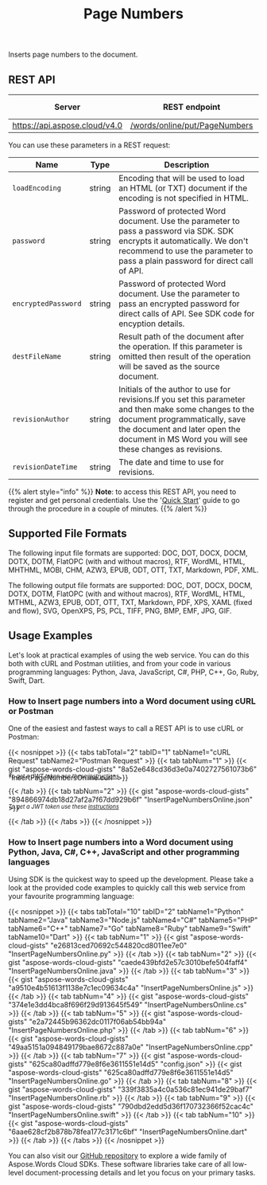 ﻿---
title: "Page Numbers"
second_title: "Aspose Words Cloud Docs"
type: docs
url: /insert-page-numbers/
aliases: [/insert-page-numbers-in-a-document/]
description: "Insert page numbers into a Word document"
keywords: "page numbers in word, Microsoft Word page numbers, how to add page numbers in Word, add page numbers to Word"
weight: 190
---

Inserts page numbers to the document.

## REST API

| Server                         | REST endpoint        | HTTP method  |
|--------------------------------|----------------------|--------------|
| https://api.aspose.cloud/v4.0  | [/words/online/put/PageNumbers](https://api.aspose.cloud/v4.0/words/online/put/PageNumbers) | PUT |

You can use these parameters in a REST request:

| Name                 | Type   | Description                                                  |
|----------------------|--------|--------------------------------------------------------------|
| `loadEncoding`       | string | Encoding that will be used to load an HTML (or TXT) document if the encoding is not specified in HTML. |
| `password`           | string | Password of protected Word document. Use the parameter to pass a password via SDK. SDK encrypts it automatically. We don't recommend to use the parameter to pass a plain password for direct call of API. |
| `encryptedPassword`  | string | Password of protected Word document. Use the parameter to pass an encrypted password for direct calls of API. See SDK code for encyption details. |
| `destFileName`       | string | Result path of the document after the operation. If this parameter is omitted then result of the operation will be saved as the source document. |
| `revisionAuthor`     | string | Initials of the author to use for revisions.If you set this parameter and then make some changes to the document programmatically, save the document and later open the document in MS Word you will see these changes as revisions. |
| `revisionDateTime`   | string | The date and time to use for revisions.                      |


{{% alert style="info" %}}
**Note**: to access this REST API, you need to register and get personal credentials. Use the '[Quick Start](/getting-started/quickstart/)' guide to go through the procedure in a couple of minutes.
{{% /alert %}}


## Supported File Formats

The following input file formats are supported: DOC, DOT, DOCX, DOCM, DOTX, DOTM, FlatOPC (with and without macros), RTF, WordML, HTML, MHTHML, MOBI, CHM, AZW3, EPUB, ODT, OTT, TXT, Markdown, PDF, XML.

The following output file formats are supported: DOC, DOT, DOCX, DOCM, DOTX, DOTM, FlatOPC (with and without macros), RTF, WordML, HTML, MTHML, AZW3, EPUB, ODT, OTT, TXT, Markdown, PDF, XPS, XAML (fixed and flow), SVG, OpenXPS, PS, PCL, TIFF, PNG, BMP, EMF, JPG, GIF.


## Usage Examples

Let's look at practical examples of using the web service. You can do this both with cURL and Postman utilities, and from your code in various programming languages: Python, Java, JavaScript, C#, PHP, C++, Go, Ruby, Swift, Dart.

### How to Insert page numbers into a Word document using cURL or Postman

One of the easiest and fastest ways to call a REST API is to use cURL or Postman:

{{< nosnippet >}}
{{< tabs tabTotal="2" tabID="1" tabName1="cURL Request" tabName2="Postman Request" >}}
{{< tab tabNum="1" >}}
{{< gist "aspose-words-cloud-gists" "8a52e648cd36d3e0a7402727561073b6" "InsertPageNumbersOnline.curl" >}}

<p style="margin-top:-32px;font-size:80%;font-style:italic">To get a JWT token use these <a href="/words/getting-started/quickstart/">instructions</a></p>

{{< /tab >}}
{{< tab tabNum="2" >}}
{{< gist "aspose-words-cloud-gists" "894866974db18d27af2a7f67dd929b6f" "InsertPageNumbersOnline.json" >}}

<p style="margin-top:-32px;font-size:80%;font-style:italic">To get a JWT token use these <a href="/words/getting-started/quickstart/">instructions</a></p>

{{< /tab >}}
{{< /tabs >}}
{{< /nosnippet >}}


### How to Insert page numbers into a Word document using Python, Java, C#, C++, JavaScript and other programming languages

Using SDK is the quickest way to speed up the development. Please take a look at the provided code examples to quickly call this web service from your favourite programming language:

{{< nosnippet >}}
{{< tabs tabTotal="10" tabID="2" tabName1="Python" tabName2="Java" tabName3="Node.js" tabName4="C#" tabName5="PHP" tabName6="C++" tabName7="Go" tabName8="Ruby" tabName9="Swift" tabName10="Dart" >}}
{{< tab tabNum="1" >}}
{{< gist "aspose-words-cloud-gists" "e26813ced70692c544820cd8011ee7e0" "InsertPageNumbersOnline.py" >}}
{{< /tab >}}
{{< tab tabNum="2" >}}
{{< gist "aspose-words-cloud-gists" "caede439bfd2e57c3010befe504faff4" "InsertPageNumbersOnline.java" >}}
{{< /tab >}}
{{< tab tabNum="3" >}}
{{< gist "aspose-words-cloud-gists" "a9510e4b51613f1138e7c1ec09634c4a" "InsertPageNumbersOnline.js" >}}
{{< /tab >}}
{{< tab tabNum="4" >}}
{{< gist "aspose-words-cloud-gists" "374e1e3dd4bca8f696f29d913645f549" "InsertPageNumbersOnline.cs" >}}
{{< /tab >}}
{{< tab tabNum="5" >}}
{{< gist "aspose-words-cloud-gists" "e2a72445b96362dc0117f06ab54bb94a" "InsertPageNumbersOnline.php" >}}
{{< /tab >}}
{{< tab tabNum="6" >}}
{{< gist "aspose-words-cloud-gists" "49aa5151a094849179bae8672c887a0e" "InsertPageNumbersOnline.cpp" >}}
{{< /tab >}}
{{< tab tabNum="7" >}}
{{< gist "aspose-words-cloud-gists" "625ca80adffd779e8f6e3611551e14d5" "config.json" >}}
{{< gist "aspose-words-cloud-gists" "625ca80adffd779e8f6e3611551e14d5" "InsertPageNumbersOnline.go" >}}
{{< /tab >}}
{{< tab tabNum="8" >}}
{{< gist "aspose-words-cloud-gists" "339f3835a4c0a536c81ec941de29baf7" "InsertPageNumbersOnline.rb" >}}
{{< /tab >}}
{{< tab tabNum="9" >}}
{{< gist "aspose-words-cloud-gists" "790dbd2edd5d36f170732366f52cac4c" "InsertPageNumbersOnline.swift" >}}
{{< /tab >}}
{{< tab tabNum="10" >}}
{{< gist "aspose-words-cloud-gists" "6aae628cf2b878b78fea177c3171c6bf" "InsertPageNumbersOnline.dart" >}}
{{< /tab >}}
{{< /tabs >}}
{{< /nosnippet >}}

You can also visit our [GitHub repository](https://github.com/aspose-words-cloud) to explore a wide family of Aspose.Words Cloud SDKs. These software libraries take care of all low-level document-processing details and let you focus on your primary tasks.


